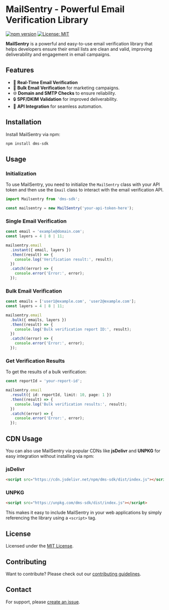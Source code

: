 # MailSentry - Powerful Email Verification Library

[![npm version](https://badge.fury.io/js/dms-sdk.svg)](https://badge.fury.io/js/dms-sdk)
[![License: MIT](https://img.shields.io/badge/License-MIT-yellow.svg)](https://opensource.org/licenses/MIT)

**MailSentry** is a powerful and easy-to-use email verification library that helps developers ensure their email lists are clean and valid, improving deliverability and engagement in email campaigns.

## Features

- 🚀 **Real-Time Email Verification**
- 📧 **Bulk Email Verification** for marketing campaigns.
- 🌐 **Domain and SMTP Checks** to ensure reliability.
- 🔒 **SPF/DKIM Validation** for improved deliverability.
- 📡 **API Integration** for seamless automation.

## Installation

Install MailSentry via npm:

```sh
npm install dms-sdk
```

## Usage

### Initialization

To use MailSentry, you need to initialize the `MailSentry` class with your API token and then use the `Email` class to interact with the email verification API.

```typescript
import Mailsentry from 'dms-sdk';

const mailsentry = new MailSentry('your-api-token-here');
```

### Single Email Verification

```typescript
const email = 'example@domain.com';
const layers = 4 | 8 | 11;

mailsentry.email
  .instant({ email, layers })
  .then((result) => {
    console.log('Verification result:', result);
  })
  .catch((error) => {
    console.error('Error:', error);
  });
```

### Bulk Email Verification

```typescript
const emails = ['user1@example.com', 'user2@example.com'];
const layers = 4 | 8 | 11;

mailsentry.email
  .bulk({ emails, layers })
  .then((result) => {
    console.log('Bulk verification report ID:', result);
  })
  .catch((error) => {
    console.error('Error:', error);
  });
```

### Get Verification Results

To get the results of a bulk verification:

```typescript
const reportId = 'your-report-id';

mailsentry.email
  .result({ id: reportId, limit: 10, page: 1 })
  .then((result) => {
    console.log('Bulk verification results:', result);
  })
  .catch((error) => {
    console.error('Error:', error);
  });
```

## CDN Usage

You can also use MailSentry via popular CDNs like **jsDelivr** and **UNPKG** for easy integration without installing via npm:

### jsDelivr

```html
<script src="https://cdn.jsdelivr.net/npm/dms-sdk/dist/index.js"></script>
```

### UNPKG

```html
<script src="https://unpkg.com/dms-sdk/dist/index.js"></script>
```

This makes it easy to include MailSentry in your web applications by simply referencing the library using a `<script>` tag.

## License

Licensed under the [MIT License](LICENSE).

## Contributing

Want to contribute? Please check out our [contributing guidelines](CONTRIBUTING.md).

## Contact

For support, please [create an issue](https://github.com/danielaei/dms-sdk/issues).
